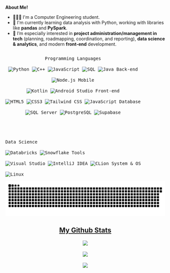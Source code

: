 **About Me!**

- 👨🏽‍💻 I'm a Computer Engineering student.
- 🌱 I'm currently learning data analysis with Python, working with libraries like **pandas** and **PySpark**.
- 🤔 I’m especially interested in **project administration/management in tech** (planning, roadmapping, coordination, and reporting), **data science & analytics**, and modern **front-end** development.

<p style="display: inline-block;" align="center">
  <kbd>
    <kbd>Programming Languages</kbd>
    <br><br>
    <img width="30px" src="https://cdn.jsdelivr.net/gh/devicons/devicon/icons/python/python-plain.svg" title="Python" />
    <img width="30px" src="https://cdn.jsdelivr.net/gh/devicons/devicon/icons/cplusplus/cplusplus-plain.svg" title="C++" />
    <img width="30px" src="https://cdn.jsdelivr.net/gh/devicons/devicon/icons/javascript/javascript-plain.svg" title="JavaScript" />
    <!-- SQL como lenguaje: uso Simple Icons (estable) -->
    <img width="30px" src="https://cdn.simpleicons.org/postgresql" title="SQL" />
    <img width="30px" src="https://cdn.jsdelivr.net/gh/devicons/devicon/icons/java/java-plain.svg" title="Java" />
  </kbd>

  <kbd>
    <kbd>Back-end</kbd>
    <br><br>
    <img width="30px" src="https://cdn.jsdelivr.net/gh/devicons/devicon/icons/nodejs/nodejs-plain.svg" title="Node.js" />
  </kbd>

  <kbd>
    <kbd>Mobile</kbd>
    <br><br>
    <img width="30px" src="https://cdn.jsdelivr.net/gh/devicons/devicon/icons/kotlin/kotlin-original.svg" title="Kotlin" />
    <img width="30px" src="https://cdn.jsdelivr.net/gh/devicons/devicon/icons/androidstudio/androidstudio-original.svg" title="Android Studio" />
  </kbd>

  <kbd>
    <kbd>Front-end</kbd>
    <br><br>
    <img width="30px" src="https://cdn.jsdelivr.net/gh/devicons/devicon/icons/html5/html5-original.svg" title="HTML5" />
    <img width="30px" src="https://cdn.jsdelivr.net/gh/devicons/devicon/icons/css3/css3-plain.svg" title="CSS3" />
    <!-- Tailwind desde Simple Icons -->
    <img width="30px" src="https://cdn.simpleicons.org/tailwindcss" title="Tailwind CSS" />
    <img width="30px" src="https://cdn.jsdelivr.net/gh/devicons/devicon/icons/javascript/javascript-plain.svg" title="JavaScript" />
  </kbd>

  <kbd>
    <kbd>Database</kbd>
    <br><br>
    <img width="30px" src="https://cdn.jsdelivr.net/gh/devicons/devicon/icons/microsoftsqlserver/microsoftsqlserver-plain.svg" title="SQL Server" />
    <img width="30px" src="https://cdn.jsdelivr.net/gh/devicons/devicon/icons/postgresql/postgresql-plain.svg" title="PostgreSQL" />
    <img width="30px" src="https://cdn.jsdelivr.net/gh/devicons/devicon/icons/supabase/supabase-plain.svg" title="Supabase" />
  </kbd>

  <br><br>

  <kbd>
    <kbd>Data Science</kbd>
    <br><br>
    <!-- Databricks / Snowflake vía Simple Icons -->
    <img width="30px" src="https://cdn.simpleicons.org/databricks" title="Databricks" />
    <img width="30px" src="https://cdn.simpleicons.org/snowflake" title="Snowflake" />
  </kbd>

  <kbd>
    <kbd>Tools</kbd>
    <br><br>
    <img width="30px" src="https://cdn.jsdelivr.net/gh/devicons/devicon/icons/visualstudio/visualstudio-plain.svg" title="Visual Studio" />
    <img width="30px" src="https://cdn.jsdelivr.net/gh/devicons/devicon/icons/intellij/intellij-original.svg" title="IntelliJ IDEA" />
    <img width="30px" src="https://cdn.jsdelivr.net/gh/devicons/devicon/icons/clion/clion-original.svg" title="CLion" />
  </kbd>

  <kbd>
    <kbd>System & OS</kbd>
    <br><br>
    <img width="30px" src="https://cdn.jsdelivr.net/gh/devicons/devicon/icons/linux/linux-original.svg" title="Linux" />
  </kbd>
</p>

![snake gif](https://github.com/TekyaygilFethi/TekyaygilFethi/blob/output/github-contribution-grid-snake.svg)

<h2 align="center"><u>My Github Stats</u></h2>
<p align="center">
<img align="center" src="https://github-readme-stats.vercel.app/api/top-langs/?username=TekyaygilFethi&layout=compact&theme=github_dark&langs_count=10&exclude_repo=kasweb">
<br>
<br>
<img align="center" src="https://github-readme-stats.vercel.app/api?username=TekyaygilFethi&count_private=true&show_icons=trueline_height=21&theme=github_dark">	
<br>
<br>
<img align="center" src="https://github-readme-streak-stats.herokuapp.com/?user=TekyaygilFethi&theme=holi-theme">
</p>
